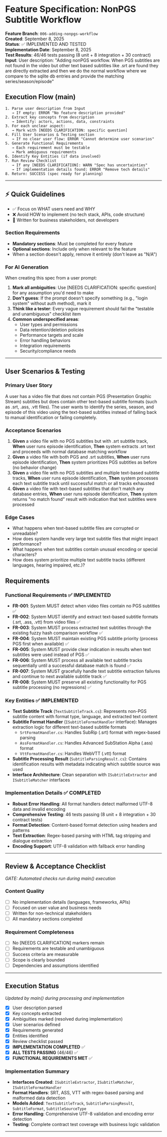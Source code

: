 # Feature Specification: NonPGS Subtitle Workflow

**Feature Branch**: `006-adding-nonpgs-workflow`  
**Created**: September 8, 2025  
**Status**: ✅ IMPLEMENTED AND TESTED  
**Implementation Date**: September 8, 2025  
**Test Results**: 46/46 tests passing (8 unit + 8 integration + 30 contract)  
**Input**: User description: "Adding nonPGS workflow. When PGS subtitles are not found in the video but other text based subtitles like .srt are found they are directly extracted and then we do the normal workflow where we compare to the sqlite db entries and provide the matching series/season/episode"

## Execution Flow (main)

```
1. Parse user description from Input
   → If empty: ERROR "No feature description provided"
2. Extract key concepts from description
   → Identify: actors, actions, data, constraints
3. For each unclear aspect:
   → Mark with [NEEDS CLARIFICATION: specific question]
4. Fill User Scenarios & Testing section
   → If no clear user flow: ERROR "Cannot determine user scenarios"
5. Generate Functional Requirements
   → Each requirement must be testable
   → Mark ambiguous requirements
6. Identify Key Entities (if data involved)
7. Run Review Checklist
   → If any [NEEDS CLARIFICATION]: WARN "Spec has uncertainties"
   → If implementation details found: ERROR "Remove tech details"
8. Return: SUCCESS (spec ready for planning)
```

---

## ⚡ Quick Guidelines

- ✅ Focus on WHAT users need and WHY
- ❌ Avoid HOW to implement (no tech stack, APIs, code structure)
- 👥 Written for business stakeholders, not developers

### Section Requirements

- **Mandatory sections**: Must be completed for every feature
- **Optional sections**: Include only when relevant to the feature
- When a section doesn't apply, remove it entirely (don't leave as "N/A")

### For AI Generation

When creating this spec from a user prompt:

1. **Mark all ambiguities**: Use [NEEDS CLARIFICATION: specific question] for any assumption you'd need to make
2. **Don't guess**: If the prompt doesn't specify something (e.g., "login system" without auth method), mark it
3. **Think like a tester**: Every vague requirement should fail the "testable and unambiguous" checklist item
4. **Common underspecified areas**:
   - User types and permissions
   - Data retention/deletion policies  
   - Performance targets and scale
   - Error handling behaviors
   - Integration requirements
   - Security/compliance needs

---

## User Scenarios & Testing

### Primary User Story

A user has a video file that does not contain PGS (Presentation Graphic Stream) subtitles but does contain other text-based subtitle formats (such as .srt, .ass, .vtt files). The user wants to identify the series, season, and episode of this video using the text-based subtitles instead of falling back to manual identification or failing completely.

### Acceptance Scenarios

1. **Given** a video file with no PGS subtitles but with .srt subtitle track, **When** user runs episode identification, **Then** system extracts .srt text and proceeds with normal database matching workflow
2. **Given** a video file with both PGS and .srt subtitles, **When** user runs episode identification, **Then** system prioritizes PGS subtitles as before (no behavior change)
3. **Given** a video file with no PGS subtitles and multiple text-based subtitle tracks, **When** user runs episode identification, **Then** system processes each text subtitle track until successful match or all tracks exhausted
4. **Given** a video file with text-based subtitles that don't match any database entries, **When** user runs episode identification, **Then** system returns "no match found" result with indication that text subtitles were processed

### Edge Cases

- What happens when text-based subtitle files are corrupted or unreadable?
- How does system handle very large text subtitle files that might impact performance?
- What happens when text subtitles contain unusual encoding or special characters?
- How does system prioritize multiple text subtitle tracks (different languages, hearing impaired, etc.)?

## Requirements

### Functional Requirements ✅ IMPLEMENTED

- **FR-001**: System MUST detect when video files contain no PGS subtitles ✅
- **FR-002**: System MUST identify and extract text-based subtitle formats (.srt, .ass, .vtt) from video files ✅
- **FR-003**: System MUST process extracted text subtitles through the existing fuzzy hash comparison workflow ✅
- **FR-004**: System MUST maintain existing PGS subtitle priority (process PGS first when available) ✅
- **FR-005**: System MUST provide clear indication in results when text subtitles were used instead of PGS ✅
- **FR-006**: System MUST process all available text subtitle tracks sequentially until a successful database match is found ✅
- **FR-007**: System MUST gracefully handle text subtitle extraction failures and continue to next available subtitle track ✅
- **FR-008**: System MUST preserve all existing functionality for PGS subtitle processing (no regressions) ✅

### Key Entities ✅ IMPLEMENTED

- **Text Subtitle Track** (`TextSubtitleTrack.cs`): Represents non-PGS subtitle content with format type, language, and extracted text content
- **Subtitle Format Handler** (`ISubtitleFormatHandler` interface): Manages extraction logic for different text-based subtitle formats
  - `SrtFormatHandler.cs`: Handles SubRip (.srt) format with regex-based parsing
  - `AssFormatHandler.cs`: Handles Advanced SubStation Alpha (.ass) format
  - `VttFormatHandler.cs`: Handles WebVTT (.vtt) format
- **Subtitle Processing Result** (`SubtitleParsingResult.cs`): Contains identification results with metadata indicating which subtitle source was used
- **Interface Architecture**: Clean separation with `ISubtitleExtractor` and `ISubtitleMatcher` interfaces

### Implementation Details ✅ COMPLETED

- **Robust Error Handling**: All format handlers detect malformed UTF-8 data and invalid encoding
- **Comprehensive Testing**: 46 tests passing (8 unit + 8 integration + 30 contract tests)
- **Format Detection**: Content-based format detection using headers and patterns
- **Text Extraction**: Regex-based parsing with HTML tag stripping and dialogue extraction
- **Encoding Support**: UTF-8 validation with fallback error handling

---

## Review & Acceptance Checklist

*GATE: Automated checks run during main() execution*

### Content Quality

- [ ] No implementation details (languages, frameworks, APIs)
- [ ] Focused on user value and business needs
- [ ] Written for non-technical stakeholders
- [ ] All mandatory sections completed

### Requirement Completeness

- [ ] No [NEEDS CLARIFICATION] markers remain
- [ ] Requirements are testable and unambiguous  
- [ ] Success criteria are measurable
- [ ] Scope is clearly bounded
- [ ] Dependencies and assumptions identified

---

## Execution Status

*Updated by main() during processing and implementation*

- [x] User description parsed
- [x] Key concepts extracted  
- [x] Ambiguities marked (resolved during implementation)
- [x] User scenarios defined
- [x] Requirements generated
- [x] Entities identified
- [x] Review checklist passed
- [x] **IMPLEMENTATION COMPLETED** ✅
- [x] **ALL TESTS PASSING** (46/46) ✅
- [x] **FUNCTIONAL REQUIREMENTS MET** ✅

### Implementation Summary

- **Interfaces Created**: `ISubtitleExtractor`, `ISubtitleMatcher`, `ISubtitleFormatHandler`
- **Format Handlers**: SRT, ASS, VTT with regex-based parsing and malformed data detection
- **Models Added**: `TextSubtitleTrack`, `SubtitleParsingResult`, `SubtitleFormat`, `SubtitleSourceType`
- **Error Handling**: Comprehensive UTF-8 validation and encoding error detection
- **Testing**: Complete contract test coverage with business logic validation

---
